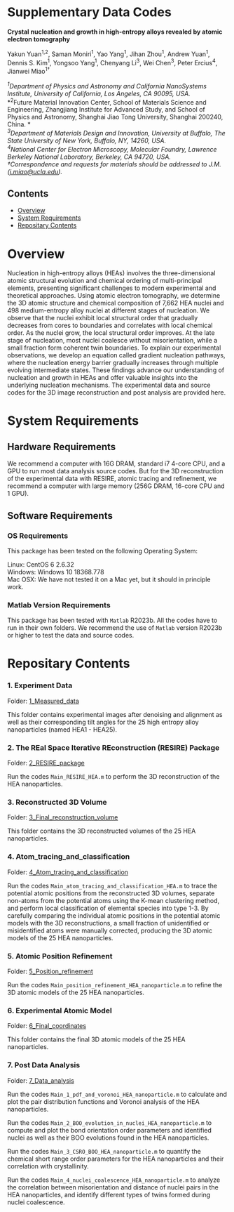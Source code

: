 # Supplementary Data Codes 

**Crystal nucleation and growth in high-entropy alloys revealed by atomic electron tomography**

Yakun Yuan<sup>1,2</sup>, Saman Moniri<sup>1</sup>, Yao Yang<sup>1</sup>, Jihan Zhou<sup>1</sup>, Andrew Yuan<sup>1</sup>, Dennis S. Kim<sup>1</sup>, Yongsoo Yang<sup>1</sup>, Chenyang Li<sup>3</sup>, Wei Chen<sup>3</sup>, Peter Ercius<sup>4</sup>, Jianwei Miao<sup>1†</sup>

*<sup>1</sup>Department of Physics and Astronomy and California NanoSystems Institute, University of California, Los Angeles, CA 90095, USA.*    
*<sup>2</sup>Future Material Innovation Center, School of Materials Science and Engineering, Zhangjiang Institute for Advanced Study, and School of Physics and Astronomy, Shanghai Jiao Tong University, Shanghai 200240, China. *     
*<sup>3</sup>Department of Materials Design and Innovation, University at Buffalo, The State University of New York, Buffalo, NY, 14260, USA.*     
*<sup>4</sup>National Center for Electron Microscopy, Molecular Foundry, Lawrence Berkeley National Laboratory, Berkeley, CA 94720, USA.*    
*†Correspondence and requests for materials should be addressed to J.M. (j.miao@ucla.edu).*     

## Contents

- [Overview](#overview)
- [System Requirements](#system-requirements)
- [Repositary Contents](#repositary-contents)

# Overview

Nucleation in high-entropy alloys (HEAs) involves the three-dimensional atomic structural evolution and chemical ordering of multi-principal elements, presenting significant challenges to modern experimental and theoretical approaches. Using atomic electron tomography, we determine the 3D atomic structure and chemical composition of 7,662 HEA nuclei and 498 medium-entropy alloy nuclei at different stages of nucleation. We observe that the nuclei exhibit local structural order that gradually decreases from cores to boundaries and correlates with local chemical order. As the nuclei grow, the local structural order improves. At the late stage of nucleation, most nuclei coalesce without misorientation, while a small fraction form coherent twin boundaries. To explain our experimental observations, we develop an equation called gradient nucleation pathways, where the nucleation energy barrier gradually increases through multiple evolving intermediate states. These findings advance our understanding of nucleation and growth in HEAs and offer valuable insights into the underlying nucleation mechanisms. The experimental data and source codes for the 3D image reconstruction and post analysis are provided here.

# System Requirements

## Hardware Requirements

We recommend a computer with 16G DRAM, standard i7 4-core CPU, and a GPU to run most data analysis source codes. But for the 3D reconstruction of the experimental data with RESIRE, atomic tracing and refinement, we recommend a computer with large memory (256G DRAM, 16-core CPU and 1 GPU).

## Software Requirements

### OS Requirements

This package has been tested on the following Operating System:

Linux: CentOS 6 2.6.32    
Windows: Windows 10 18368.778    
Mac OSX: We have not tested it on a Mac yet, but it should in principle work.     

### Matlab Version Requirements

This package has been tested with `Matlab` R2023b. All the codes have to run in their own folders. We recommend the use of `Matlab` version R2023b or higher to test the data and source codes.

# Repositary Contents

### 1. Experiment Data

Folder: [1_Measured_data](./1_Measured_data)

This folder contains experimental images after denoising and alignment as well as their corresponding tilt angles for the 25 high entropy alloy nanoparticles (named HEA1 - HEA25).

### 2. The REal Space Iterative REconstruction (RESIRE) Package

Folder: [2_RESIRE_package](./2_RESIRE_package)

Run the codes `Main_RESIRE_HEA.m` to perform the 3D reconstruction of the HEA nanoparticles.
### 3. Reconstructed 3D Volume

Folder: [3_Final_reconstruction_volume](./3_Final_reconstruction_volume)

This folder contains the 3D reconstructed volumes of the 25 HEA nanoparticles.

### 4. Atom_tracing_and_classification

Folder: [4_Atom_tracing_and_classification](./4_Atom_tracing_and_classification)

Run the codes `Main_atom_tracing_and_classification_HEA.m` to trace the potential atomic positions from the reconstructed 3D volumes, separate non-atoms from the potential atoms using the K-mean clustering method, and perform local classification of elemental species into type 1-3. By carefully comparing the individual atomic positions in the potential atomic models with the 3D reconstructions, a small fraction of unidentified or misidentified atoms were manually corrected, producing the 3D atomic models of the 25 HEA nanoparticles.

### 5. Atomic Position Refinement

Folder: [5_Position_refinement](./5_Position_refinement)

Run the codes `Main_position_refinement_HEA_nanoparticle.m` to refine the 3D atomic models of the 25 HEA nanoparticles.

### 6. Experimental Atomic Model

Folder: [6_Final_coordinates](./6_Final_coordinates)

This folder contains the final 3D atomic models of the 25 HEA nanoparticles.

### 7. Post Data Analysis

Folder: [7_Data_analysis](./7_Data_analysis)

Run the codes `Main_1_pdf_and_voronoi_HEA_nanoparticle.m` to calculate and plot the pair distribution functions and Voronoi analysis of the HEA nanoparticles.

Run the codes `Main_2_BOO_evolution_in_nuclei_HEA_nanoparticle.m` to compute and plot the bond orientation order parameters and identified nuclei as well as their BOO evolutions found in the HEA nanoparticles.

Run the codes `Main_3_CSRO_BOO_HEA_nanoparticle.m` to quantify the chemical short range order parameters for the HEA nanoparticles and their correlation with crystallinity.

Run the codes `Main_4_nuclei_coalescence_HEA_nanoparticle.m` to analyze the correlation between misorientation and distance of nuclei pairs in the HEA nanoparticles, and identify different types of twins formed during nuclei coalescence.
 
